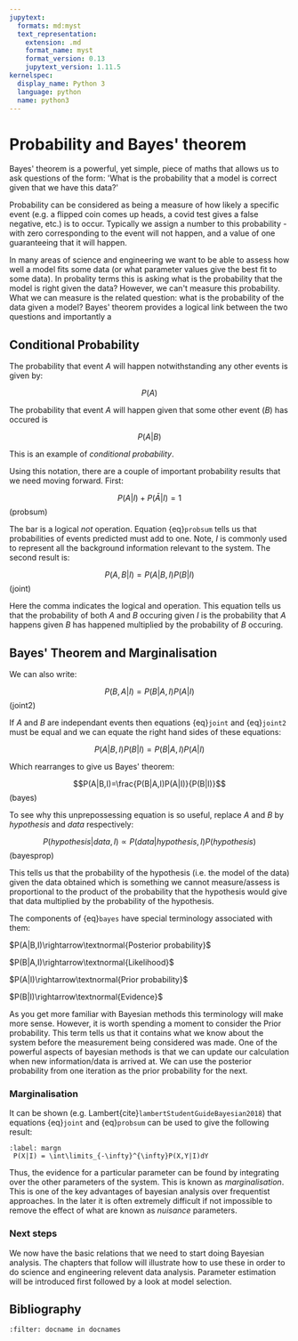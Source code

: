 ```yaml
---
jupytext:
  formats: md:myst
  text_representation:
    extension: .md
    format_name: myst
    format_version: 0.13
    jupytext_version: 1.11.5
kernelspec:
  display_name: Python 3
  language: python
  name: python3
---
```


# Probability and Bayes' theorem
Bayes' theorem is a powerful, yet simple, piece of maths that allows us to ask questions of the form: 'What is the probability that a model is correct given that we have this data?'

Probability can be considered as being a measure of how likely a specific event (e.g. a flipped coin comes up heads, a covid test gives a false negative, etc.) is to occur. Typically we assign a number to this probability - with zero corresponding to the event will not happen, and a value of one guaranteeing that it will happen.

In many areas of science and engineering we want to be able to assess how well a model fits some data (or what parameter values give the best fit to some data). In probality terms this is asking what is the probability that the model is right given the data? However, we can't measure this probability. What we can measure is the related question: what is the probability of the data given a model? Bayes' theorem provides a logical link between the two questions and importantly a

## Conditional Probability
The probability that event $A$ will happen notwithstanding any other events is given by:

$$P(A)$$

The probability that event $A$ will happen given that some other event ($B$) has occured is 

$$P(A|B)$$

This is an example of *conditional probability*.

Using this notation, there are a couple of important probability results that we need moving forward. First:

$$P(A|I) + P(\bar{A}|I) = 1$$(probsum)

The bar is a logical $not$ operation. Equation {eq}`probsum` tells us that probabilities of events predicted must add to one. Note, $I$ is commonly used to represent all the background information relevant to the system. The second result is:

$$P(A,B|I) = P(A|B,I)P(B|I)$$(joint)

Here the comma indicates the logical and operation. This equation tells us that the probability of both $A$ and $B$ occuring given $I$ is the probability that $A$ happens given $B$ has happened multiplied by the probability of $B$ occuring.

## Bayes' Theorem and Marginalisation
We can also write:

$$P(B,A|I) = P(B|A,I)P(A|I)$$(joint2)

If $A$ and $B$ are independant events then equations {eq}`joint` and {eq}`joint2` must be equal and we can equate the right hand sides of these equations:

$$P(A|B,I)P(B|I)=P(B|A,I)P(A|I)$$

Which rearranges to give us Bayes' theorem: 

$$P(A|B,I)=\frac{P(B|A,I)P(A|I)}{P(B|I)}$$(bayes)

To see why this unprepossessing equation is so useful, replace $A$ and $B$ by $hypothesis$ and $data$ respectively:

$$P(hypothesis|data,I)\propto P(data|hypothesis,I)P(hypothesis)$$(bayesprop)

This tells us that the probability of the hypothesis (i.e. the model of the data) given the data obtained which is something we cannot measure/assess is proportional to the product of the probability that the hypothesis would give that data multiplied by the probability of the hypothesis.

The components of {eq}`bayes` have special terminology associated with them:

$P(A|B,I)\rightarrow\textnormal{Posterior probability}$
 
$P(B|A,I)\rightarrow\textnormal{Likelihood}$

$P(A|I)\rightarrow\textnormal{Prior probability}$

$P(B|I)\rightarrow\textnormal{Evidence}$

As you get more familiar with Bayesian methods this terminology will make more sense. However, it is worth spending a moment to consider the Prior probability. This term tells us that it contains what we know about the system before the measurement being considered was made. One of the powerful aspects of bayesian methods is that we can update our calculation when new information/data is arrived at. We can use the posterior probability from one iteration as the prior probability for the next.

### Marginalisation

It can be shown (e.g. Lambert{cite}`lambertStudentGuideBayesian2018`) that equations {eq}`joint` and {eq}`probsum` can be used to give the following result:

```{math}
:label: margn
 P(X|I) = \int\limits_{-\infty}^{\infty}P(X,Y|I)dY
```

Thus, the evidence for a particular parameter can be found by integrating over the other parameters of the system. This is known as *marginalisation*. This is one of the key advantages of bayesian analysis over frequentist approaches. In the later it is often extremely difficult if not impossible to remove the effect of what are known as *nuisance* parameters.

### Next steps
We now have the basic relations that we need to start doing Bayesian analysis. The chapters that follow will illustrate how to use these in order to do science and engineering relevent data analysis. Parameter estimation will be introduced first followed by a look at model selection.

## Bibliography
```{bibliography}
:filter: docname in docnames
```